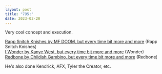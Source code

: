 ```yaml
---
layout: post
title: "795:"
date: 2023-02-20
---
```


Very cool concept and execution.

[Rapp Snitch Knishes by MF DOOM, but every time bit more and more](https://youtu.be/dzgPDzInSdQ) (Rapp Snitch Knishes)  
[I Wonder by Kanye West, but every time bit more and more](https://youtu.be/KEVt_rNLbys) (Wonder)  
[Redbone by Childish Gambino, but every time bit more and more](https://youtu.be/ulaZfP67Bts) (Redbone)

He's also done Kendrick, AFX, Tyler the Creator, etc.
